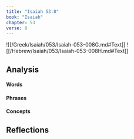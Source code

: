 ```yaml
---
title: "Isaiah 53:8"
book: "Isaiah"
chapter: 53
verse: 8
---
```

![[/Greek/Isaiah/053/Isaiah-053-008G.md#Text]]
![[/Hebrew/Isaiah/053/Isaiah-053-008H.md#Text]]

## Analysis

#### Words

#### Phrases

#### Concepts

## Reflections
